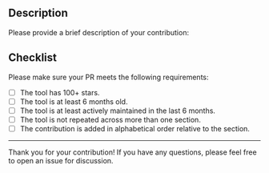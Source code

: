 ## Description

Please provide a brief description of your contribution:

## Checklist

Please make sure your PR meets the following requirements:

- [ ] The tool has 100+ stars.
- [ ] The tool is at least 6 months old.
- [ ] The tool is at least actively maintained in the last 6 months.
- [ ] The tool is not repeated across more than one section.
- [ ] The contribution is added in alphabetical order relative to the section.

---

Thank you for your contribution! If you have any questions, please feel free to open an issue for discussion.

